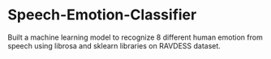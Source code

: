 # Speech-Emotion-Classifier
Built a machine learning model to recognize 8 different human emotion from speech using librosa and sklearn libraries on RAVDESS dataset.
